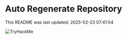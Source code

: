 # Auto Regenerate Repository

This README was last updated: 2025-02-23 07:41:04

 ![TryHackMe](https://tryhackme.com/badge/533634)